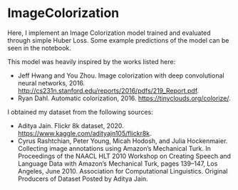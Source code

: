 # ImageColorization

Here, I implement an Image Colorization model trained and evaluated through simple Huber Loss. Some example predictions of the model can be seen in the notebook. 

This model was heavily inspired by the works listed here:
- Jeff Hwang and You Zhou. Image colorization with deep convolutional neural networks, 2016. http://cs231n.stanford.edu/reports/2016/pdfs/219_Report.pdf.
- Ryan Dahl. Automatic colorization, 2016. https://tinyclouds.org/colorize/.

I obtained my dataset from the following sources:
- Aditya Jain. Flickr 8k dataset, 2020. https://www.kaggle.com/adityajn105/flickr8k.
- Cyrus Rashtchian, Peter Young, Micah Hodosh, and Julia Hockenmaier. Collecting image annotations using Amazon’s Mechanical Turk. In Proceedings of the NAACL HLT 2010 Workshop on Creating Speech and Language Data with Amazon’s Mechanical Turk, pages 139–147, Los Angeles, June 2010. Association for Computational Linguistics. Original Producers of Dataset Posted by Aditya Jain.
